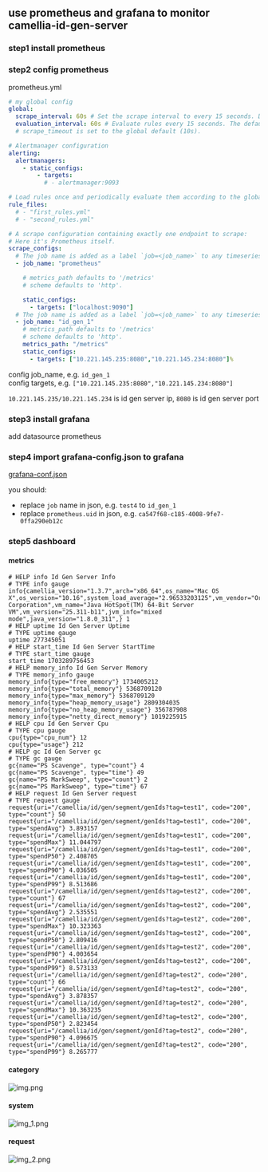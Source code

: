 
## use prometheus and grafana to monitor camellia-id-gen-server

### step1 install prometheus

### step2 config prometheus
prometheus.yml
```yaml
# my global config
global:
  scrape_interval: 60s # Set the scrape interval to every 15 seconds. Default is every 1 minute.
  evaluation_interval: 60s # Evaluate rules every 15 seconds. The default is every 1 minute.
  # scrape_timeout is set to the global default (10s).

# Alertmanager configuration
alerting:
  alertmanagers:
    - static_configs:
        - targets:
          # - alertmanager:9093

# Load rules once and periodically evaluate them according to the global 'evaluation_interval'.
rule_files:
  # - "first_rules.yml"
  # - "second_rules.yml"

# A scrape configuration containing exactly one endpoint to scrape:
# Here it's Prometheus itself.
scrape_configs:
  # The job name is added as a label `job=<job_name>` to any timeseries scraped from this config.
  - job_name: "prometheus"

    # metrics_path defaults to '/metrics'
    # scheme defaults to 'http'.

    static_configs:
      - targets: ["localhost:9090"]
  # The job name is added as a label `job=<job_name>` to any timeseries scraped from this config.
  - job_name: "id_gen_1"
    # metrics_path defaults to '/metrics'
    # scheme defaults to 'http'.
    metrics_path: "/metrics"
    static_configs:
      - targets: ["10.221.145.235:8080","10.221.145.234:8080"]%
```

config job_name, e.g. `id_gen_1`  
config targets, e.g. `["10.221.145.235:8080","10.221.145.234:8080"]`  

`10.221.145.235/10.221.145.234` is id gen server ip, `8080` is id gen server port  

### step3 install grafana
add datasource prometheus

### step4 import grafana-config.json to grafana

[grafana-conf.json](grafana-conf.json)

you should:  
* replace `job` name in json, e.g. `test4` to `id_gen_1`
* replace `prometheus.uid` in json, e.g. `ca547f68-c185-4008-9fe7-0ffa290eb12c`

### step5 dashboard

#### metrics
```
# HELP info Id Gen Server Info
# TYPE info gauge
info{camellia_version="1.3.7",arch="x86_64",os_name="Mac OS X",os_version="10.16",system_load_average="2.96533203125",vm_vendor="Oracle Corporation",vm_name="Java HotSpot(TM) 64-Bit Server VM",vm_version="25.311-b11",jvm_info="mixed mode",java_version="1.8.0_311",} 1
# HELP uptime Id Gen Server Uptime
# TYPE uptime gauge
uptime 277345051
# HELP start_time Id Gen Server StartTime
# TYPE start_time gauge
start_time 1703289756453
# HELP memory_info Id Gen Server Memory
# TYPE memory_info gauge
memory_info{type="free_memory"} 1734005212
memory_info{type="total_memory"} 5368709120
memory_info{type="max_memory"} 5368709120
memory_info{type="heap_memory_usage"} 2809304035
memory_info{type="no_heap_memory_usage"} 356787908
memory_info{type="netty_direct_memory"} 1019225915
# HELP cpu Id Gen Server Cpu
# TYPE cpu gauge
cpu{type="cpu_num"} 12
cpu{type="usage"} 212
# HELP gc Id Gen Server gc
# TYPE gc gauge
gc{name="PS Scavenge", type="count"} 4
gc{name="PS Scavenge", type="time"} 49
gc{name="PS MarkSweep", type="count"} 2
gc{name="PS MarkSweep", type="time"} 67
# HELP request Id Gen Server request
# TYPE request gauge
request{uri="/camellia/id/gen/segment/genIds?tag=test1", code="200", type="count"} 50
request{uri="/camellia/id/gen/segment/genIds?tag=test1", code="200", type="spendAvg"} 3.893157
request{uri="/camellia/id/gen/segment/genIds?tag=test1", code="200", type="spendMax"} 11.044797
request{uri="/camellia/id/gen/segment/genIds?tag=test1", code="200", type="spendP50"} 2.408705
request{uri="/camellia/id/gen/segment/genIds?tag=test1", code="200", type="spendP90"} 4.036505
request{uri="/camellia/id/gen/segment/genIds?tag=test1", code="200", type="spendP99"} 8.513686
request{uri="/camellia/id/gen/segment/genIds?tag=test2", code="200", type="count"} 67
request{uri="/camellia/id/gen/segment/genIds?tag=test2", code="200", type="spendAvg"} 2.535551
request{uri="/camellia/id/gen/segment/genIds?tag=test2", code="200", type="spendMax"} 10.323363
request{uri="/camellia/id/gen/segment/genIds?tag=test2", code="200", type="spendP50"} 2.809416
request{uri="/camellia/id/gen/segment/genIds?tag=test2", code="200", type="spendP90"} 4.003654
request{uri="/camellia/id/gen/segment/genIds?tag=test2", code="200", type="spendP99"} 8.573133
request{uri="/camellia/id/gen/segment/genId?tag=test2", code="200", type="count"} 66
request{uri="/camellia/id/gen/segment/genId?tag=test2", code="200", type="spendAvg"} 3.878357
request{uri="/camellia/id/gen/segment/genId?tag=test2", code="200", type="spendMax"} 10.363235
request{uri="/camellia/id/gen/segment/genId?tag=test2", code="200", type="spendP50"} 2.823454
request{uri="/camellia/id/gen/segment/genId?tag=test2", code="200", type="spendP90"} 4.096675
request{uri="/camellia/id/gen/segment/genId?tag=test2", code="200", type="spendP99"} 8.265777
```

#### category  

![img.png](img.png)

####  system 

![img_1.png](img_1.png)

#### request

![img_2.png](img_2.png)

